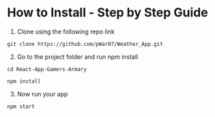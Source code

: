 # How to Install - Step by Step Guide
1. Clone using the following repo link
```
git clone https://github.com/pWar07/Weather_App.git
```

2. Go to the project folder and run npm install
```
cd React-App-Gamers-Armary
```
```
npm install
```

3. Now run your app
```
npm start
```
